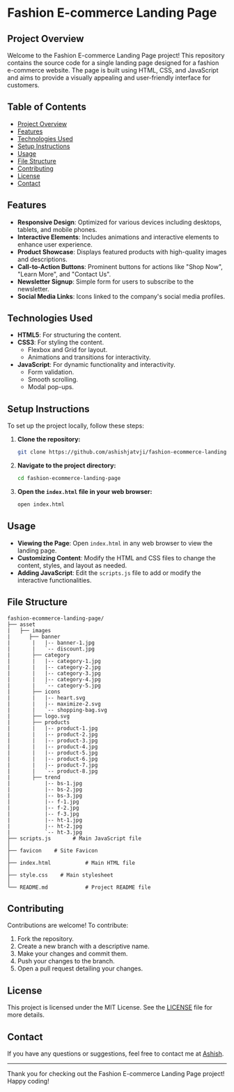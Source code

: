 # Fashion E-commerce Landing Page

## Project Overview

Welcome to the Fashion E-commerce Landing Page project! This repository contains the source code for a single landing page designed for a fashion e-commerce website. The page is built using HTML, CSS, and JavaScript and aims to provide a visually appealing and user-friendly interface for customers.

## Table of Contents

- [Project Overview](#project-overview)
- [Features](#features)
- [Technologies Used](#technologies-used)
- [Setup Instructions](#setup-instructions)
- [Usage](#usage)
- [File Structure](#file-structure)
- [Contributing](#contributing)
- [License](#license)
- [Contact](#contact)

## Features

- **Responsive Design**: Optimized for various devices including desktops, tablets, and mobile phones.
- **Interactive Elements**: Includes animations and interactive elements to enhance user experience.
- **Product Showcase**: Displays featured products with high-quality images and descriptions.
- **Call-to-Action Buttons**: Prominent buttons for actions like "Shop Now", "Learn More", and "Contact Us".
- **Newsletter Signup**: Simple form for users to subscribe to the newsletter.
- **Social Media Links**: Icons linked to the company's social media profiles.

## Technologies Used

- **HTML5**: For structuring the content.
- **CSS3**: For styling the content.
  - Flexbox and Grid for layout.
  - Animations and transitions for interactivity.
- **JavaScript**: For dynamic functionality and interactivity.
  - Form validation.
  - Smooth scrolling.
  - Modal pop-ups.

## Setup Instructions

To set up the project locally, follow these steps:

1. **Clone the repository:**
   ```bash
   git clone https://github.com/ashishjatvji/fashion-ecommerce-landing-page.git
   ```

2. **Navigate to the project directory:**
   ```bash
   cd fashion-ecommerce-landing-page
   ```

3. **Open the `index.html` file in your web browser:**
   ```bash
   open index.html
   ```

## Usage

- **Viewing the Page**: Open `index.html` in any web browser to view the landing page.
- **Customizing Content**: Modify the HTML and CSS files to change the content, styles, and layout as needed.
- **Adding JavaScript**: Edit the `scripts.js` file to add or modify the interactive functionalities.

## File Structure

```plaintext
fashion-ecommerce-landing-page/
├── asset
|   ├── images
|      ├── banner
|       |   |-- banner-1.jpg
|       |   `-- discount.jpg
|       ├── category
|       |   |-- category-1.jpg
|       |   |-- category-2.jpg
|       |   |-- category-3.jpg
|       |   |-- category-4.jpg
|       |   `-- category-5.jpg
|       ├── icons
|       |   |-- heart.svg
|       |   |-- maximize-2.svg
|       |   `-- shopping-bag.svg
|       ├── logo.svg
|       ├── products
|       |   |-- product-1.jpg
|       |   |-- product-2.jpg
|       |   |-- product-3.jpg
|       |   |-- product-4.jpg
|       |   |-- product-5.jpg
|       |   |-- product-6.jpg
|       |   |-- product-7.jpg
|       |   `-- product-8.jpg
|       ├── trend
|           |-- bs-1.jpg
|           |-- bs-2.jpg
|           |-- bs-3.jpg
|           |-- f-1.jpg
|           |-- f-2.jpg
|           |-- f-3.jpg
|           |-- ht-1.jpg
|           |-- ht-2.jpg
|           `-- ht-3.jpg
├── scripts.js       # Main JavaScript file
│
├── favicon    # Site Favicon
│
├── index.html           # Main HTML file
│
├── style.css    # Main stylesheet
│
└── README.md            # Project README file
```

## Contributing

Contributions are welcome! To contribute:

1. Fork the repository.
2. Create a new branch with a descriptive name.
3. Make your changes and commit them.
4. Push your changes to the branch.
5. Open a pull request detailing your changes.

## License

This project is licensed under the MIT License. See the [LICENSE](LICENSE) file for more details.

## Contact

If you have any questions or suggestions, feel free to contact me at [Ashish](mailto:ashishkumar23102003@gmail.com).

---

Thank you for checking out the Fashion E-commerce Landing Page project! Happy coding!
